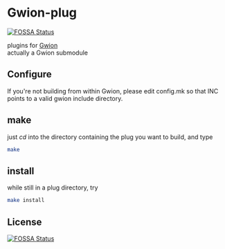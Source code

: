 # Gwion-plug
[![FOSSA Status](https://app.fossa.io/api/projects/git%2Bgithub.com%2FGwion%2FGwion-plug.svg?type=shield)](https://app.fossa.io/projects/git%2Bgithub.com%2FGwion%2FGwion-plug?ref=badge_shield)

plugins for [Gwion](github.com/Gwion/Gwion)  
actually a Gwion submodule

## Configure
If you're not building from within Gwion, please edit config.mk
so that INC points to a valid gwion include directory.

## make
just *cd* into the directory containing the plug you want to build, and type 
```sh
make
```
## install
while still in a plug directory, try
```sh
make install
```


## License
[![FOSSA Status](https://app.fossa.io/api/projects/git%2Bgithub.com%2FGwion%2FGwion-plug.svg?type=large)](https://app.fossa.io/projects/git%2Bgithub.com%2FGwion%2FGwion-plug?ref=badge_large)
